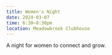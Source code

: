 ```yaml
---
title: Women's Night
date: 2024-03-07
time: 6:30–8:30pm
location: Meadowbrook Clubhouse
---
```

A night for women to connect and grow.
